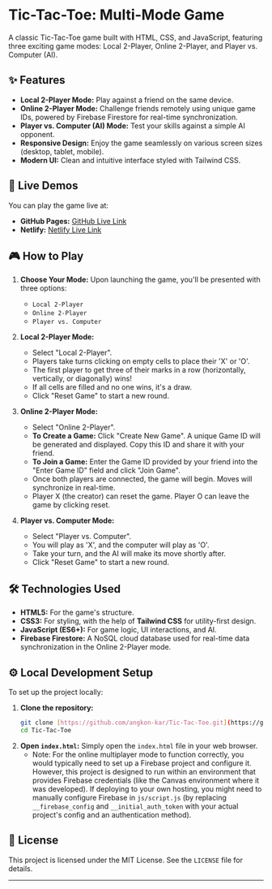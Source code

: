 # Tic-Tac-Toe: Multi-Mode Game

A classic Tic-Tac-Toe game built with HTML, CSS, and JavaScript, featuring three exciting game modes: Local 2-Player, Online 2-Player, and Player vs. Computer (AI).

## ✨ Features

* **Local 2-Player Mode:** Play against a friend on the same device.
* **Online 2-Player Mode:** Challenge friends remotely using unique game IDs, powered by Firebase Firestore for real-time synchronization.
* **Player vs. Computer (AI) Mode:** Test your skills against a simple AI opponent.
* **Responsive Design:** Enjoy the game seamlessly on various screen sizes (desktop, tablet, mobile).
* **Modern UI:** Clean and intuitive interface styled with Tailwind CSS.

## 🚀 Live Demos

You can play the game live at:

* **GitHub Pages:** [GitHub Live Link](https://angkon-kar.github.io/Tic-Tac-Toe/)
* **Netlify:** [Netlify Live Link](https://aktictactoegame.netlify.app/)

## 🎮 How to Play

1.  **Choose Your Mode:** Upon launching the game, you'll be presented with three options:
    * `Local 2-Player`
    * `Online 2-Player`
    * `Player vs. Computer`

2.  **Local 2-Player Mode:**
    * Select "Local 2-Player".
    * Players take turns clicking on empty cells to place their 'X' or 'O'.
    * The first player to get three of their marks in a row (horizontally, vertically, or diagonally) wins!
    * If all cells are filled and no one wins, it's a draw.
    * Click "Reset Game" to start a new round.

3.  **Online 2-Player Mode:**
    * Select "Online 2-Player".
    * **To Create a Game:** Click "Create New Game". A unique Game ID will be generated and displayed. Copy this ID and share it with your friend.
    * **To Join a Game:** Enter the Game ID provided by your friend into the "Enter Game ID" field and click "Join Game".
    * Once both players are connected, the game will begin. Moves will synchronize in real-time.
    * Player X (the creator) can reset the game. Player O can leave the game by clicking reset.

4.  **Player vs. Computer Mode:**
    * Select "Player vs. Computer".
    * You will play as 'X', and the computer will play as 'O'.
    * Take your turn, and the AI will make its move shortly after.
    * Click "Reset Game" to start a new round.

## 🛠️ Technologies Used

* **HTML5:** For the game's structure.
* **CSS3:** For styling, with the help of **Tailwind CSS** for utility-first design.
* **JavaScript (ES6+):** For game logic, UI interactions, and AI.
* **Firebase Firestore:** A NoSQL cloud database used for real-time data synchronization in the Online 2-Player mode.

## ⚙️ Local Development Setup

To set up the project locally:

1.  **Clone the repository:**
    ```bash
    git clone [https://github.com/angkon-kar/Tic-Tac-Toe.git](https://github.com/angkon-kar/Tic-Tac-Toe.git)
    cd Tic-Tac-Toe
    ```
2.  **Open `index.html`:** Simply open the `index.html` file in your web browser.
    * Note: For the online multiplayer mode to function correctly, you would typically need to set up a Firebase project and configure it. However, this project is designed to run within an environment that provides Firebase credentials (like the Canvas environment where it was developed). If deploying to your own hosting, you might need to manually configure Firebase in `js/script.js` (by replacing `__firebase_config` and `__initial_auth_token` with your actual project's config and an authentication method).

## 📄 License

This project is licensed under the MIT License. See the `LICENSE` file for details.

---
